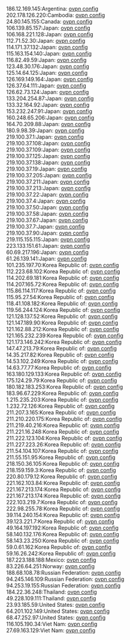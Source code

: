 186.12.169.145:Argentina: [ovpn config](vpn/186_12_169_145.ovpn)  
202.178.126.220:Cambodia: [ovpn config](vpn/202_178_126_220.ovpn)  
24.80.145.155:Canada: [ovpn config](vpn/24_80_145_155.ovpn)  
106.139.85.157:Japan: [ovpn config](vpn/106_139_85_157.ovpn)  
106.168.221.128:Japan: [ovpn config](vpn/106_168_221_128.ovpn)  
112.71.52.30:Japan: [ovpn config](vpn/112_71_52_30.ovpn)  
114.171.37.132:Japan: [ovpn config](vpn/114_171_37_132.ovpn)  
115.163.154.140:Japan: [ovpn config](vpn/115_163_154_140.ovpn)  
116.82.49.59:Japan: [ovpn config](vpn/116_82_49_59.ovpn)  
123.48.30.176:Japan: [ovpn config](vpn/123_48_30_176.ovpn)  
125.14.64.125:Japan: [ovpn config](vpn/125_14_64_125.ovpn)  
126.169.149.164:Japan: [ovpn config](vpn/126_169_149_164.ovpn)  
126.37.64.111:Japan: [ovpn config](vpn/126_37_64_111.ovpn)  
126.62.73.124:Japan: [ovpn config](vpn/126_62_73_124.ovpn)  
133.204.254.87:Japan: [ovpn config](vpn/133_204_254_87.ovpn)  
133.32.164.92:Japan: [ovpn config](vpn/133_32_164_92.ovpn)  
153.232.247.91:Japan: [ovpn config](vpn/153_232_247_91.ovpn)  
160.248.65.206:Japan: [ovpn config](vpn/160_248_65_206.ovpn)  
164.70.209.88:Japan: [ovpn config](vpn/164_70_209_88.ovpn)  
180.9.98.39:Japan: [ovpn config](vpn/180_9_98_39.ovpn)  
219.100.37.1:Japan: [ovpn config](vpn/219_100_37_1.ovpn)  
219.100.37.108:Japan: [ovpn config](vpn/219_100_37_108.ovpn)  
219.100.37.109:Japan: [ovpn config](vpn/219_100_37_109.ovpn)  
219.100.37.125:Japan: [ovpn config](vpn/219_100_37_125.ovpn)  
219.100.37.138:Japan: [ovpn config](vpn/219_100_37_138.ovpn)  
219.100.37.19:Japan: [ovpn config](vpn/219_100_37_19.ovpn)  
219.100.37.205:Japan: [ovpn config](vpn/219_100_37_205.ovpn)  
219.100.37.211:Japan: [ovpn config](vpn/219_100_37_211.ovpn)  
219.100.37.213:Japan: [ovpn config](vpn/219_100_37_213.ovpn)  
219.100.37.22:Japan: [ovpn config](vpn/219_100_37_22.ovpn)  
219.100.37.4:Japan: [ovpn config](vpn/219_100_37_4.ovpn)  
219.100.37.50:Japan: [ovpn config](vpn/219_100_37_50.ovpn)  
219.100.37.58:Japan: [ovpn config](vpn/219_100_37_58.ovpn)  
219.100.37.67:Japan: [ovpn config](vpn/219_100_37_67.ovpn)  
219.100.37.7:Japan: [ovpn config](vpn/219_100_37_7.ovpn)  
219.100.37.90:Japan: [ovpn config](vpn/219_100_37_90.ovpn)  
219.115.155.115:Japan: [ovpn config](vpn/219_115_155_115.ovpn)  
223.133.151.61:Japan: [ovpn config](vpn/223_133_151_61.ovpn)  
60.69.217.196:Japan: [ovpn config](vpn/60_69_217_196.ovpn)  
61.26.139.141:Japan: [ovpn config](vpn/61_26_139_141.ovpn)  
101.235.197.70:Korea Republic of: [ovpn config](vpn/101_235_197_70.ovpn)  
112.223.68.102:Korea Republic of: [ovpn config](vpn/112_223_68_102.ovpn)  
114.202.69.181:Korea Republic of: [ovpn config](vpn/114_202_69_181.ovpn)  
114.207.165.72:Korea Republic of: [ovpn config](vpn/114_207_165_72.ovpn)  
115.86.114.117:Korea Republic of: [ovpn config](vpn/115_86_114_117.ovpn)  
115.95.27.54:Korea Republic of: [ovpn config](vpn/115_95_27_54.ovpn)  
118.41.108.182:Korea Republic of: [ovpn config](vpn/118_41_108_182.ovpn)  
119.56.244.124:Korea Republic of: [ovpn config](vpn/119_56_244_124.ovpn)  
121.128.137.52:Korea Republic of: [ovpn config](vpn/121_128_137_52.ovpn)  
121.147.189.90:Korea Republic of: [ovpn config](vpn/121_147_189_90.ovpn)  
121.162.88.212:Korea Republic of: [ovpn config](vpn/121_162_88_212.ovpn)  
121.165.232.239:Korea Republic of: [ovpn config](vpn/121_165_232_239.ovpn)  
121.173.146.242:Korea Republic of: [ovpn config](vpn/121_173_146_242.ovpn)  
147.47.213.79:Korea Republic of: [ovpn config](vpn/147_47_213_79.ovpn)  
14.35.217.82:Korea Republic of: [ovpn config](vpn/14_35_217_82.ovpn)  
14.53.102.249:Korea Republic of: [ovpn config](vpn/14_53_102_249.ovpn)  
14.63.77.77:Korea Republic of: [ovpn config](vpn/14_63_77_77.ovpn)  
163.180.129.133:Korea Republic of: [ovpn config](vpn/163_180_129_133.ovpn)  
175.124.29.79:Korea Republic of: [ovpn config](vpn/175_124_29_79.ovpn)  
180.182.183.253:Korea Republic of: [ovpn config](vpn/180_182_183_253.ovpn)  
183.96.67.229:Korea Republic of: [ovpn config](vpn/183_96_67_229.ovpn)  
1.215.235.203:Korea Republic of: [ovpn config](vpn/1_215_235_203.ovpn)  
1.232.72.126:Korea Republic of: [ovpn config](vpn/1_232_72_126.ovpn)  
211.207.3.165:Korea Republic of: [ovpn config](vpn/211_207_3_165.ovpn)  
211.210.220.175:Korea Republic of: [ovpn config](vpn/211_210_220_175.ovpn)  
211.219.40.216:Korea Republic of: [ovpn config](vpn/211_219_40_216.ovpn)  
211.221.16.248:Korea Republic of: [ovpn config](vpn/211_221_16_248.ovpn)  
211.222.123.104:Korea Republic of: [ovpn config](vpn/211_222_123_104.ovpn)  
211.227.223.26:Korea Republic of: [ovpn config](vpn/211_227_223_26.ovpn)  
211.54.104.107:Korea Republic of: [ovpn config](vpn/211_54_104_107.ovpn)  
211.55.151.95:Korea Republic of: [ovpn config](vpn/211_55_151_95.ovpn)  
218.150.36.105:Korea Republic of: [ovpn config](vpn/218_150_36_105.ovpn)  
218.159.159.3:Korea Republic of: [ovpn config](vpn/218_159_159_3.ovpn)  
220.80.179.12:Korea Republic of: [ovpn config](vpn/220_80_179_12.ovpn)  
221.162.103.84:Korea Republic of: [ovpn config](vpn/221_162_103_84.ovpn)  
221.167.213.174:Korea Republic of: [ovpn config](vpn/221_167_213_174.ovpn)  
221.167.213.174:Korea Republic of: [ovpn config](vpn/221_167_213_174.ovpn)  
222.103.219.7:Korea Republic of: [ovpn config](vpn/222_103_219_7.ovpn)  
222.98.255.78:Korea Republic of: [ovpn config](vpn/222_98_255_78.ovpn)  
39.114.240.154:Korea Republic of: [ovpn config](vpn/39_114_240_154.ovpn)  
39.123.221.7:Korea Republic of: [ovpn config](vpn/39_123_221_7.ovpn)  
49.164.197.192:Korea Republic of: [ovpn config](vpn/49_164_197_192.ovpn)  
58.140.132.176:Korea Republic of: [ovpn config](vpn/58_140_132_176.ovpn)  
58.143.23.250:Korea Republic of: [ovpn config](vpn/58_143_23_250.ovpn)  
59.0.61.162:Korea Republic of: [ovpn config](vpn/59_0_61_162.ovpn)  
59.16.26.242:Korea Republic of: [ovpn config](vpn/59_16_26_242.ovpn)  
187.223.188.188:Mexico: [ovpn config](vpn/187_223_188_188.ovpn)  
83.226.64.251:Norway: [ovpn config](vpn/83_226_64_251.ovpn)  
188.68.108.78:Russian Federation: [ovpn config](vpn/188_68_108_78.ovpn)  
94.245.146.109:Russian Federation: [ovpn config](vpn/94_245_146_109.ovpn)  
94.253.19.155:Russian Federation: [ovpn config](vpn/94_253_19_155.ovpn)  
184.22.36.248:Thailand: [ovpn config](vpn/184_22_36_248.ovpn)  
49.228.109.111:Thailand: [ovpn config](vpn/49_228_109_111.ovpn)  
23.93.185.59:United States: [ovpn config](vpn/23_93_185_59.ovpn)  
64.201.102.149:United States: [ovpn config](vpn/64_201_102_149.ovpn)  
68.47.252.97:United States: [ovpn config](vpn/68_47_252_97.ovpn)  
116.105.190.34:Viet Nam: [ovpn config](vpn/116_105_190_34.ovpn)  
27.69.163.129:Viet Nam: [ovpn config](vpn/27_69_163_129.ovpn)  
